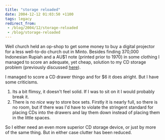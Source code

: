```yaml
---
title: "storage reloaded"
date: 2004-12-12 01:03:50 +1100
tags: legacy
redirect_from:
 - /blog/2004/12/storage-reloaded
 - /blog/storage-reloaded
---
```


Well church held an op-shop to get some money to buy a digital projector for a less well-to-do church out in Minto. Besides finding 370,000 Indonesian Rupiah and a AU$1 note (printed prior to 1970) in some clothing I managed to score an adequate, yet cheap, solution to my CD storage problem (previously discussed <a href="http://inference.blogspot.com/2004/09/storage.html">here</a>).



I managed to score a CD drawer thingo and for $6 it does alright. But  I have some criticisms.

<ol><li>Its a bit flimsy, it doesn't feel solid. If I was to sit on it I would probably break it.</li><li>There is no <em>nice</em> way to store box sets. Firstly it is nearly full, so there is no room, but if there was I'd have to violate the stringent standard for placing CDs into the drawers and lay them down instead of placing them in the little spaces.</li></ol>



So I either need an even more superior CD storage device, or just by more of the same thing. But in either case clutter has been reduced.

